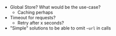 - Global Store?
  What would be the use-case?
  - Caching perhaps
- Timeout for requests?
  - Retry after x seconds?
- "Simple" solutions to be able to omit `~url` in calls

